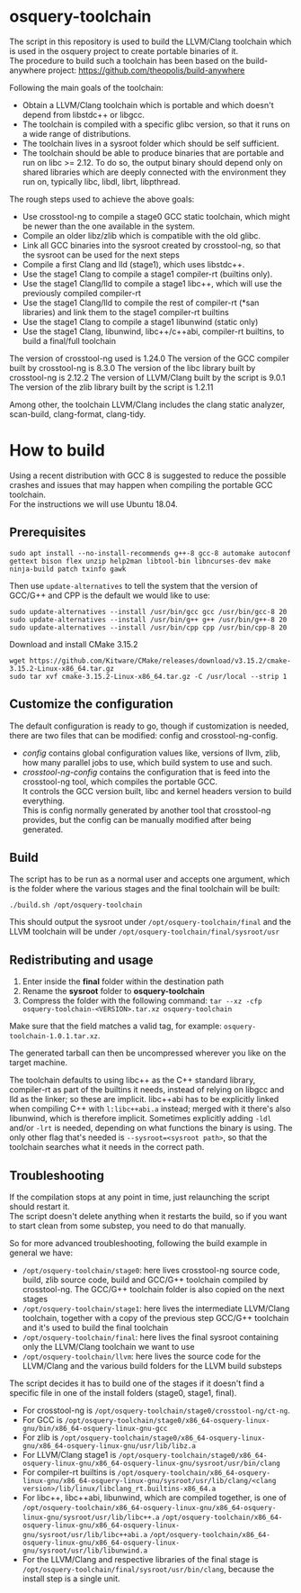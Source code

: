 # osquery-toolchain
The script in this repository is used to build the LLVM/Clang toolchain which is used in the osquery project to create portable binaries of it.  
The procedure to build such a toolchain has been based on the build-anywhere project: https://github.com/theopolis/build-anywhere

Following the main goals of the toolchain:
- Obtain a LLVM/Clang toolchain which is portable and which doesn't depend from libstdc++ or libgcc.
- The toolchain is compiled with a specific glibc version, so that it runs on a wide range of distributions.
- The toolchain lives in a sysroot folder which should be self sufficient.
- The toolchain should be able to produce binaries that are portable and run on libc >= 2.12.
  To do so, the output binary should depend only on shared libraries which are deeply connected with the environment they run on,
  typically libc, libdl, librt, libpthread.

The rough steps used to achieve the above goals:
- Use crosstool-ng to compile a stage0 GCC static toolchain, which might be newer than the one available in the system.
- Compile an older libz/zlib which is compatible with the old glibc.
- Link all GCC binaries into the sysroot created by crosstool-ng, so that the sysroot can be used for the next steps
- Compile a first Clang and lld (stage1), which uses libstdc++.
- Use the stage1 Clang to compile a stage1 compiler-rt (builtins only).
- Use the stage1 Clang/lld to compile a stage1 libc++, which will use the previously compiled compiler-rt
- Use the stage1 Clang/lld to compile the rest of compiler-rt (\*san libraries) and link them to the stage1 compiler-rt builtins
- Use the stage1 Clang to compile a stage1 libunwind (static only)
- Use the stage1 Clang, libunwind, libc++/c++abi, compiler-rt builtins, to build a final/full toolchain

The version of crosstool-ng used is 1.24.0
The version of the GCC compiler built by crosstool-ng is 8.3.0
The version of the libc library built by crosstool-ng is 2.12.2
The version of LLVM/Clang built by the script is 9.0.1
The version of the zlib library built by the script is 1.2.11

Among other, the toolchain LLVM/Clang includes the clang static analyzer, scan-build, clang-format, clang-tidy.

# How to build
Using a recent distribution with GCC 8 is suggested to reduce the possible crashes and issues that may happen when compiling
the portable GCC toolchain.  
For the instructions we will use Ubuntu 18.04.

## Prerequisites
```
sudo apt install --no-install-recommends g++-8 gcc-8 automake autoconf gettext bison flex unzip help2man libtool-bin libncurses-dev make ninja-build patch txinfo gawk
```
Then use `update-alternatives` to tell the system that the version of GCC/G++ and CPP is the default we would like to use:
```
sudo update-alternatives --install /usr/bin/gcc gcc /usr/bin/gcc-8 20
sudo update-alternatives --install /usr/bin/g++ g++ /usr/bin/g++-8 20
sudo update-alternatives --install /usr/bin/cpp cpp /usr/bin/cpp-8 20
```
Download and install CMake 3.15.2
```
wget https://github.com/Kitware/CMake/releases/download/v3.15.2/cmake-3.15.2-Linux-x86_64.tar.gz
sudo tar xvf cmake-3.15.2-Linux-x86_64.tar.gz -C /usr/local --strip 1
```

## Customize the configuration
The default configuration is ready to go, though if customization is needed, there are two files that can be modified: config and crosstool-ng-config.
- *config* contains global configuration values like, versions of llvm, zlib, how many parallel jobs to use, which build system to use and such.
- *crosstool-ng-config* contains the configuration that is feed into the crosstool-ng tool, which compiles the portable GCC.  
It controls the GCC version built, libc and kernel headers version to build everything.  
This is config normally generated by another tool that crosstool-ng provides, but the config can be manually modified after being generated.

## Build
The script has to be run as a normal user and accepts one argument, which is the folder where the various stages and the final toolchain will be built:
```
./build.sh /opt/osquery-toolchain
```
This should output the sysroot under `/opt/osquery-toolchain/final` and the LLVM toolchain will be under `/opt/osquery-toolchain/final/sysroot/usr`

## Redistributing and usage
1. Enter inside the **final** folder within the destination path
2. Rename the **sysroot** folder to **osquery-toolchain**
3. Compress the folder with the following command: `tar --xz -cfp osquery-toolchain-<VERSION>.tar.xz osquery-toolchain`

Make sure that the **<VERSION>** field matches a valid tag, for example: `osquery-toolchain-1.0.1.tar.xz`.

The generated tarball can then be uncompressed wherever you like on the target machine.

The toolchain defaults to using libc++ as the C++ standard library, compiler-rt as part of the builtins it needs, instead of relying on libgcc and lld as the linker; so these are implicit.
libc++abi has to be explicitly linked when compiling C++ with `l:libc++abi.a` instead; merged with it there's also libunwind, which is therefore implicit.
Sometimes explicitly adding `-ldl` and/or `-lrt` is needed, depending on what functions the binary is using.
The only other flag that's needed is `--sysroot=<sysroot path>`, so that the toolchain searches what it needs in the correct path.

## Troubleshooting
If the compilation stops at any point in time, just relaunching the script should restart it.  
The script doesn't delete anything when it restarts the build, so if you want to start clean from some substep, you need to do that manually.

So for more advanced troubleshooting, following the build example in general we have:
- `/opt/osquery-toolchain/stage0`: here lives crosstool-ng source code, build, zlib source code, build and GCC/G++ toolchain compiled by crosstool-ng. The GCC/G++ toolchain folder is also copied on the next stages
- `/opt/osquery-toolchain/stage1`: here lives the intermediate LLVM/Clang toolchain, together with a copy of the previous step GCC/G++ toolchain and it's used to build the final toolchain
- `/opt/osquery-toolchain/final`: here lives the final sysroot containing only the LLVM/Clang toolchain we want to use
- `/opt/osquery-toolchain/llvm`: here lives the source code for the LLVM/Clang and the various build folders for the LLVM build substeps

The script decides it has to build one of the stages if it doesn't find a specific file in one of the install folders (stage0, stage1, final).
- For crosstool-ng is `/opt/osquery-toolchain/stage0/crosstool-ng/ct-ng`.
- For GCC is `/opt/osquery-toolchain/stage0/x86_64-osquery-linux-gnu/bin/x86_64-osquery-linux-gnu-gcc`
- For zlib is `/opt/osquery-toolchain/stage0/x86_64-osquery-linux-gnu/x86_64-osquery-linux-gnu/usr/lib/libz.a`
- For LLVM/Clang stage1 is `/opt/osquery-toolchain/stage0/x86_64-osquery-linux-gnu/x86_64-osquery-linux-gnu/sysroot/usr/bin/clang`
- For compiler-rt builtins is `/opt/osquery-toolchain/x86_64-osquery-linux-gnu/x86_64-osquery-linux-gnu/sysroot/usr/lib/clang/<clang version>/lib/linux/libclang_rt.builtins-x86_64.a`
- For libc++, libc++abi, libunwind, which are compiled together, is one of `/opt/osquery-toolchain/x86_64-osquery-linux-gnu/x86_64-osquery-linux-gnu/sysroot/usr/lib/libc++.a` `/opt/osquery-toolchain/x86_64-osquery-linux-gnu/x86_64-osquery-linux-gnu/sysroot/usr/lib/libc++abi.a` `/opt/osquery-toolchain/x86_64-osquery-linux-gnu/x86_64-osquery-linux-gnu/sysroot/usr/lib/libunwind.a`
- For the LLVM/Clang and respective libraries of the final stage is `/opt/osquery-toolchain/final/sysroot/usr/bin/clang`, because the install step is a single unit.
